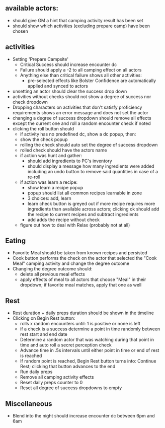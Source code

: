 ## available actors:
* should give GM a hint that camping activity result has been set
* should show which activities (excluding prepare camp) have been chosen

## activities
* Setting 'Prepare Campsite'
  * Critical Success should increase encounter dc
  * Failure should apply a -2 to all camping effect on all actors
  * Anything else than critical failure shows all other activities:
    * pre-selected effects like Bolster Confidence are automatically applied and synced to actors
* unsetting an actor should clear the success drop down
* activities without checks should not show a degree of success nor check dropdown
* Dropping characters on activities that don't satisfy proficiency requirements shows an error message and does not set the actor
* changing a degree of success dropdown should remove all effects except the current one and roll a random encounter check if noted
* clicking the roll button should
  * if activity has no predefined dc, show a dc popup, then: 
  * show the check popup
  * rolling the check should auto set the degree of success dropdown
  * rolled check should have the actors name
  * if action was hunt and gather:
    * should add ingredients to PC's inventory 
    * should display a message how many ingredients were added including an undo button to remove said quantities in case of a re-roll
  * if action was learn a recipe:
    * show learn a recipe popup
    * popup should list all common recipes learnable in zone
    * 3 choices: add, learn
    * learn check button is greyed out if more recipe requires more ingredients than available across actors; clicking ok should add the recipe to current recipes and subtract ingredients
    * add adds the recipe without check
  * figure out how to deal with Relax (probably not at all)

## Eating
* Favorite Meal should be taken from known recipes and persisted
* Cook button performs the check on the actor that selected the "Cook Meal" camping activity and change the degree outcome
* Changing the degree outcome should:
  * delete all previous meal effects
  * apply effects of meal to all actors that choose "Meal" in their dropdown; if favorite meal matches, apply that one as well

## Rest
* Rest duration + daily preps duration should be shown in the timeline
* Clicking on Begin Rest button:
  * rolls x random encounters until: 1 is positive or none is left
  * if a check is a success determine a point in time randomly between rest start and end date
  * Determine a random actor that was watching during that point in time and auto roll a secret perception check
  * Advance time in .5s intervals until either point in time or end of rest is reached
  * If random point is reached, Begin Rest button turns into: Continue Rest; clicking that button advances to the end
  * Run daily preps
  * Remove all camping activity effects
  * Reset daily preps counter to 0
  * Reset all degree of success dropdowns to empty

## Miscellaneous
* Blend into the night should increase encounter dc between 6pm and 6am
